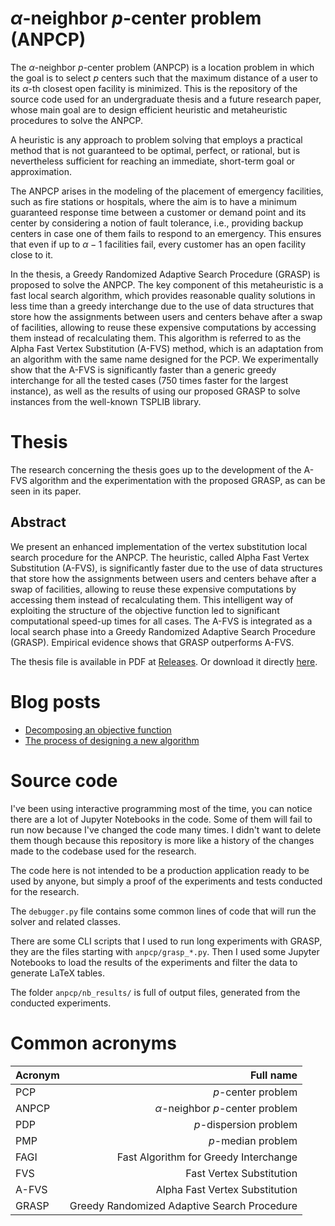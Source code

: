 # _α_-neighbor _p_-center problem (ANPCP)

The _α_-neighbor _p_-center problem (ANPCP) is a location problem in which the goal is to select $p$ centers such that the maximum distance of a user to its $\alpha$-th closest open facility is minimized.
This is the repository of the source code used for an undergraduate thesis and a future research paper, whose main goal are to design efficient heuristic and metaheuristic procedures to solve the ANPCP.

A heuristic is any approach to problem solving that employs a practical method that is not guaranteed to be optimal, perfect, or rational, but is nevertheless sufficient for reaching an immediate, short-term goal or approximation.

The ANPCP arises in the modeling of the placement of emergency facilities, such as fire stations or hospitals, where the aim is to have a minimum guaranteed response time between a customer or demand point and its center by considering a notion of fault tolerance, i.e., providing backup centers in case one of them fails to respond to an emergency.
This ensures that even if up to $\alpha - 1$ facilities fail, every customer has an open facility close to it.

In the thesis, a Greedy Randomized Adaptive Search Procedure (GRASP) is proposed to solve the ANPCP.
The key component of this metaheuristic is a fast local search algorithm, which provides reasonable quality solutions in less time than a greedy interchange due to the use of data structures that store how the assignments between users and centers behave after a swap of facilities, allowing to reuse these expensive computations by accessing them instead of recalculating them.
This algorithm is referred to as the Alpha Fast Vertex Substitution (A-FVS) method, which is an adaptation from an algorithm with the same name designed for the PCP.
We experimentally show that the A-FVS is significantly faster than a generic greedy interchange for all the tested cases (750 times faster for the largest instance), as well as the results of using our proposed GRASP to solve instances from the well-known TSPLIB library.

# Thesis

The research concerning the thesis goes up to the development of the A-FVS algorithm and the experimentation with the proposed GRASP, as can be seen in its paper.

## Abstract

We present an enhanced implementation of the vertex substitution local search procedure for the ANPCP.
The heuristic, called Alpha Fast Vertex Substitution (A-FVS), is significantly faster due to the use of data structures that store how the assignments between users and centers behave after a swap of facilities, allowing to reuse these expensive computations by accessing them instead of recalculating them.
This intelligent way of exploiting the structure of the objective function led to significant computational speed-up times for all cases.
The A-FVS is integrated as a local search phase into a Greedy Randomized Adaptive Search Procedure (GRASP).
Empirical evidence shows that GRASP outperforms A-FVS.

The thesis file is available in PDF at [Releases](https://github.com/netotz/alpha-neighbor-p-center-problem/releases/tag/thesis).
Or download it directly [here](https://github.com/netotz/alpha-neighbor-p-center-problem/releases/download/thesis/anpcp-thesis.pdf).

# Blog posts

- [Decomposing an objective function](https://netotz.github.io/posts/decomposing-of/)
- [The process of designing a new algorithm](https://netotz.github.io/posts/a-fvs/)

# Source code

I've been using interactive programming most of the time, you can notice there are a lot of Jupyter Notebooks in the code.
Some of them will fail to run now because I've changed the code many times.
I didn't want to delete them though because this repository is more like a history of the changes made to the codebase used for the research.

The code here is not intended to be a production application ready to be used by anyone, but simply a proof of the experiments and tests conducted for the research.

The `debugger.py` file contains some common lines of code that will run the solver and related classes.

There are some CLI scripts that I used to run long experiments with GRASP, they are the files starting with `anpcp/grasp_*.py`.
Then I used some Jupyter Notebooks to load the results of the experiments and filter the data to generate LaTeX tables.

The folder `anpcp/nb_results/` is full of output files, generated from the conducted experiments.

# Common acronyms

| Acronym |                                   Full name |
| :------ | ------------------------------------------: |
| PCP     |                          $p$-center problem |
| ANPCP   |        $\alpha$-neighbor $p$-center problem |
| PDP     |                      $p$-dispersion problem |
| PMP     |                          $p$-median problem |
| FAGI    |       Fast Algorithm for Greedy Interchange |
| FVS     |                    Fast Vertex Substitution |
| A-FVS   |              Alpha Fast Vertex Substitution |
| GRASP   | Greedy Randomized Adaptive Search Procedure |
